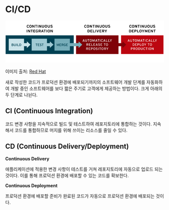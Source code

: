 # CI/CD

![](/_Images/cicd.png)

이미지 출처: [Red Hat](https://www.redhat.com/ko/topics/devops/what-is-ci-cd)

새로 작성한 코드가 프로덕션 환경에 배포되기까지의 소프트웨어 개발 단계를 자동화하여 개발 중인 소프트웨어를 보다 짧은 주기로 고객에게 제공하는 방법이다. 크게 아래의 두 단계로 나뉜다.

## CI (Continuous Integration)

코드 변경 사항을 지속적으로 빌드 및 테스트하여 레포지토리에 통합하는 것이다. 지속해서 코드를 통합하므로 머지를 위해 쓰이는 리소스를 줄일 수 있다.

## CD (Continuous Delivery/Deployment)

**Continuous Delivery**

애플리케이션에 적용한 변경 사항이 테스트를 거쳐 레포지토리에 자동으로 업로드 되는 것이다. 이를 통해 프로덕션 환경에 배포할 수 있는 코드를 확보한다.

**Continuous Deployment**

프로덕션 환경에 배포할 준비가 완료된 코드가 자동으로 프로덕션 환경에 배포되는 것이다.
